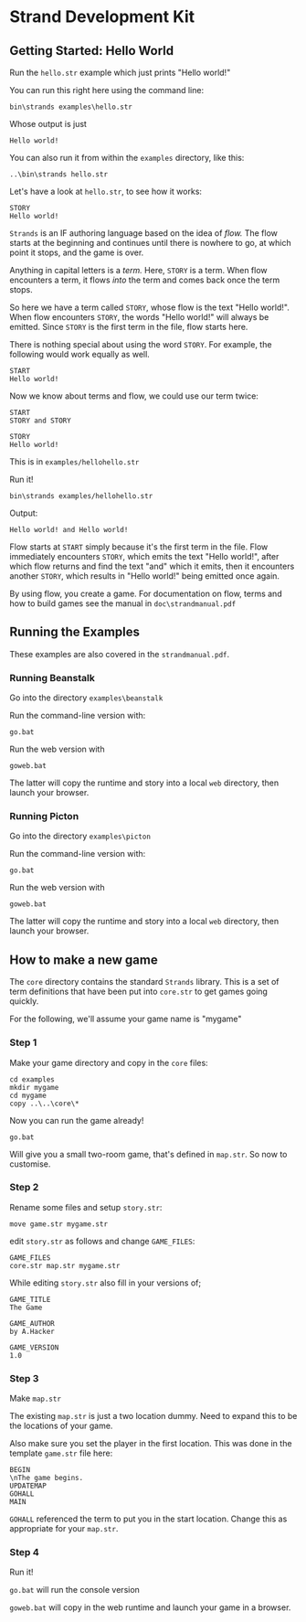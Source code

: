 # Strand Development Kit

## Getting Started: Hello World

Run the `hello.str` example which just prints "Hello world!"

You can run this right here using the command line:

```
bin\strands examples\hello.str
```

Whose output is just

```
Hello world!
```

You can also run it from within the `examples` directory, like this:

```
..\bin\strands hello.str
```

Let's have a look at `hello.str`, to see how it works:

```
STORY
Hello world!
```

`Strands` is an IF authoring language based on the idea of _flow._ The flow starts at the beginning and continues until there is nowhere to go, at which point it stops, and the game is over.

Anything in capital letters is a _term._ Here, `STORY` is a term. When flow encounters a term, it flows _into_ the term and comes back once the term stops.

So here we have a term called `STORY`, whose flow is the text "Hello world!". When flow encounters `STORY`, the words "Hello world!" will always be emitted. Since `STORY` is the first term in the file, flow starts here.

There is nothing special about using the word `STORY`. For example, the following would work equally as well.

```
START
Hello world!
```

Now we know about terms and flow, we could use our term twice:

```
START
STORY and STORY

STORY
Hello world!
```

This is in `examples/hellohello.str`

Run it!

```
bin\strands examples/hellohello.str
```

Output:

```
Hello world! and Hello world!
```

Flow starts at `START` simply because it's the first term in the file. Flow immediately encounters `STORY`, which emits the text "Hello world!", after which flow returns and find the text "and" which it emits, then it encounters another `STORY`, which results in "Hello world!" being emitted once again.

By using flow, you create a game. For documentation on flow, terms and how to build games see the manual in `doc\strandmanual.pdf`

## Running the Examples

These examples are also covered in the `strandmanual.pdf`.

### Running Beanstalk

Go into the directory `examples\beanstalk`

Run the command-line version with:

`go.bat`

Run the web version with

`goweb.bat`

The latter will copy the runtime and story into a local `web` directory, then launch your browser.

### Running Picton

Go into the directory `examples\picton`

Run the command-line version with:

`go.bat`

Run the web version with

`goweb.bat`

The latter will copy the runtime and story into a local `web` directory, then launch your browser.

## How to make a new game

The `core` directory contains the standard `Strands` library. This is a set of term definitions that have been put into `core.str` to get games going quickly.

For the following, we'll assume your game name is "mygame"

### Step 1

Make your game directory and copy in the `core` files:

```
cd examples
mkdir mygame
cd mygame
copy ..\..\core\*
```

Now you can run the game already!

`go.bat`

Will give you a small two-room game, that's defined in `map.str`. So now to customise.

### Step 2

Rename some files and setup `story.str`:

```
move game.str mygame.str
```

edit `story.str` as follows and change `GAME_FILES`:

```
GAME_FILES
core.str map.str mygame.str
```

While editing `story.str` also fill in your versions of;

```
GAME_TITLE
The Game

GAME_AUTHOR
by A.Hacker

GAME_VERSION
1.0
```

### Step 3

Make `map.str`

The existing `map.str` is just a two location dummy. Need to expand this to be the locations of your game.

Also make sure you set the player in the first location. This was done in the template `game.str` file here:


```
BEGIN
\nThe game begins.
UPDATEMAP
GOHALL
MAIN
```

`GOHALL` referenced the term to put you in the start location. Change this as appropriate for your `map.str`.

### Step 4

Run it!

`go.bat` will run the console version

`goweb.bat` will copy in the web runtime and launch your game in a browser.
















































































